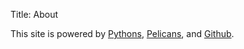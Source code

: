 Title: About

This site is powered by [Pythons](http://python.org/), [Pelicans](http://pelican.readthedocs.org/), and [Github](https://github.com/harmy/harmy.github.com).
